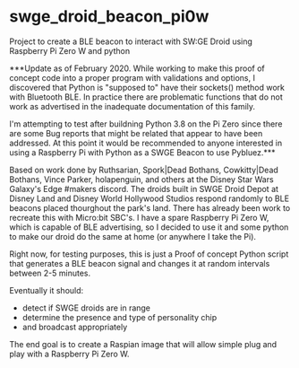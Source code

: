 # swge_droid_beacon_pi0w
Project to create a BLE beacon to interact with SW:GE Droid using Raspberry Pi Zero W and python

***Update as of February 2020. While working to make this proof of concept code into a proper program with validations and options, I discovered that Python is "supposed to" have their sockets() method work with Bluetooth BLE. In practice there are problematic functions that do not work as advertised in the inadequate documentation of this family.

I'm attempting to test after buildning Python 3.8 on the Pi Zero since there are some Bug reports that might be related that appear to have been addressed. At this point it would be recommended to anyone interested in using a Raspberry Pi with Python as a SWGE Beacon to use Pybluez.***

Based on work done by Ruthsarian, Spork|Dead Bothans, Cowkitty|Dead Bothans, Vince Parker, holapenguin, and others at the Disney Star Wars Galaxy's Edge #makers discord.
The droids built in SWGE Droid Depot at Disney Land and Disney World Hollywood Studios respond randomly to BLE beacons placed thourghout the park's land.
There has already been work to recreate this with Micro:bit SBC's.
I have a spare Raspberry Pi Zero W, which is capable of BLE advertising, so I decided to use it and some python to make our droid do the same at home (or anywhere I take the Pi).

Right now, for testing purposes, this is just a Proof of concept Python script that generates a BLE beacon signal and changes it at random intervals between 2-5 minutes.

Eventually it should:
- detect if SWGE droids are in range 
- determine the presence and type of personality chip
- and broadcast appropriately

The end goal is to create a Raspian image that will allow simple plug and play with a Raspberry Pi Zero W.
